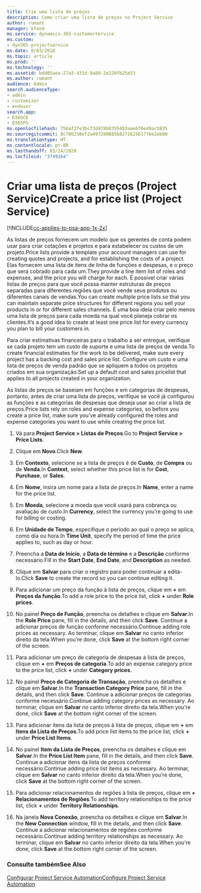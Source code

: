 ```yaml
---
title: Crie uma lista de preços
description: Como criar uma lista de preços no Project Service
author: rumant
manager: kfend
ms.service: dynamics-365-customerservice
ms.custom:
- dyn365-projectservice
ms.date: 8/03/2018
ms.topic: article
ms.prod: ''
ms.technology: ''
ms.assetid: bdd05aea-27a3-431d-9a80-2e220fb25e53
ms.author: rumant
audience: Admin
search.audienceType:
- admin
- customizer
- enduser
search.app:
- D365CE
- D365PS
ms.openlocfilehash: 756af2fe3bc73d478b0355493aae6f0e49ac5835
ms.sourcegitcommit: 8c786230ef2a497280885b827162561776e2eb00
ms.translationtype: HT
ms.contentlocale: pt-BR
ms.lasthandoff: 03/24/2020
ms.locfileid: "3749164"
---
```

# <a name="create-a-price-list-project-service"></a><span data-ttu-id="52798-103">Criar uma lista de preços (Project Service)</span><span class="sxs-lookup"><span data-stu-id="52798-103">Create a price list (Project Service)</span></span>

[!INCLUDE[cc-applies-to-psa-app-1x-2x](../includes/cc-applies-to-psa-app-1x-2x.md)]

<span data-ttu-id="52798-104">As listas de preços fornecem um modelo que os gerentes de conta podem usar para criar cotações e projetos e para estabelecer os custos de um projeto.</span><span class="sxs-lookup"><span data-stu-id="52798-104">Price lists provide a template your account managers can use for creating quotes and projects, and for establishing the costs of a project.</span></span> <span data-ttu-id="52798-105">Elas fornecem uma lista de itens de linha de funções e despesas, e o preço que será cobrado para cada um.</span><span class="sxs-lookup"><span data-stu-id="52798-105">They provide a line item list of roles and expenses, and the price you will charge for each.</span></span> <span data-ttu-id="52798-106">É possível criar várias listas de preços para que você possa manter estruturas de preços separadas para diferentes regiões que você vende seus produtos ou diferentes canais de vendas.</span><span class="sxs-lookup"><span data-stu-id="52798-106">You can create multiple price lists so that you can maintain separate price structures for different regions you sell your products in or for different sales channels.</span></span> <span data-ttu-id="52798-107">É uma boa ideia criar pelo menos uma lista de preços para cada moeda na qual você planeja cobrar os clientes.</span><span class="sxs-lookup"><span data-stu-id="52798-107">It’s a good idea to create at least one price list for every currency you plan to bill your customers in.</span></span>  
  
<span data-ttu-id="52798-108">Para criar estimativas financeiras para o trabalho a ser entregue, verifique se cada projeto tem um custo de suporte e uma lista de preços de venda.</span><span class="sxs-lookup"><span data-stu-id="52798-108">To create financial estimates for the work to be delivered, make sure every project has a backing cost and sales price list.</span></span> <span data-ttu-id="52798-109">Configure um custo e uma lista de preços de venda padrão que se apliquem a todos os projetos criados em sua organização.</span><span class="sxs-lookup"><span data-stu-id="52798-109">Set up a default cost and sales pricelist that applies to all projects created in your organization.</span></span>  
  
<span data-ttu-id="52798-110">As listas de preços se baseiam em funções e em categorias de despesas, portanto, antes de criar uma lista de preços, verifique se você já configurou as funções e as categorias de despesas que deseja usar ao criar a lista de preços.</span><span class="sxs-lookup"><span data-stu-id="52798-110">Price lists rely on roles and expense categories, so before you create a price list, make sure you’ve already configured the roles and expense categories you want to use while creating the price list.</span></span>  
  
1.  <span data-ttu-id="52798-111">Vá para **Project Service > Listas de Preços**.</span><span class="sxs-lookup"><span data-stu-id="52798-111">Go to **Project Service > Price Lists**.</span></span>  
  
2.  <span data-ttu-id="52798-112">Clique em **Novo**.</span><span class="sxs-lookup"><span data-stu-id="52798-112">Click **New**.</span></span>  
  
3.  <span data-ttu-id="52798-113">Em **Contexto**, selecione se a lista de preços é de **Custo**, de **Compra** ou de **Venda**.</span><span class="sxs-lookup"><span data-stu-id="52798-113">In **Context**, select whether this price list is for **Cost**, **Purchase**, or **Sales**.</span></span>  
  
4.  <span data-ttu-id="52798-114">Em **Nome**, insira um nome para a lista de preços.</span><span class="sxs-lookup"><span data-stu-id="52798-114">In **Name**, enter a name for the price list.</span></span>  
  
5.  <span data-ttu-id="52798-115">Em **Moeda**, selecione a moeda que você usará para cobrança ou avaliação de custo.</span><span class="sxs-lookup"><span data-stu-id="52798-115">In **Currency**, select the currency you’re going to use for billing or costing.</span></span>  
  
6.  <span data-ttu-id="52798-116">Em **Unidade de Tempo**, especifique o período ao qual o preço se aplica, como dia ou hora.</span><span class="sxs-lookup"><span data-stu-id="52798-116">In **Time Unit**, specify the period of time the price applies to, such as day or hour.</span></span>  
  
7.  <span data-ttu-id="52798-117">Preencha a **Data de Início**, a **Data de término** e a **Descrição** conforme necessário.</span><span class="sxs-lookup"><span data-stu-id="52798-117">Fill in the **Start Date**, **End Date**, and **Description** as needed.</span></span>  
  
8.  <span data-ttu-id="52798-118">Clique em **Salvar** para criar o registro para poder continuar a editá-lo.</span><span class="sxs-lookup"><span data-stu-id="52798-118">Click **Save** to create the record so you can continue editing it.</span></span>  
  
9. <span data-ttu-id="52798-119">Para adicionar um preço da função à lista de preços, clique em **+** em **Preços da função**.</span><span class="sxs-lookup"><span data-stu-id="52798-119">To add a role price to the price list, click **+** under **Role prices**.</span></span>  
  
10. <span data-ttu-id="52798-120">No painel **Preço de Função**, preencha os detalhes e clique em **Salvar**.</span><span class="sxs-lookup"><span data-stu-id="52798-120">In the **Role Price** pane, fill in the details, and then click **Save**.</span></span> <span data-ttu-id="52798-121">Continue a adicionar preços de função conforme necessário.</span><span class="sxs-lookup"><span data-stu-id="52798-121">Continue adding role prices as necessary.</span></span> <span data-ttu-id="52798-122">Ao terminar, clique em **Salvar** no canto inferior direito da tela.</span><span class="sxs-lookup"><span data-stu-id="52798-122">When you’re done, click **Save** at the bottom right corner of the screen.</span></span>  
  
11. <span data-ttu-id="52798-123">Para adicionar um preço de categoria de despesas à lista de preços, clique em **+** em **Preços de categoria**.</span><span class="sxs-lookup"><span data-stu-id="52798-123">To add an expense category price to the price list, click **+** under **Category prices**.</span></span>  
  
12. <span data-ttu-id="52798-124">No painel **Preço de Categoria de Transação**, preencha os detalhes e clique em **Salvar**.</span><span class="sxs-lookup"><span data-stu-id="52798-124">In the **Transaction Category Price** pane, fill in the details, and then click **Save**.</span></span> <span data-ttu-id="52798-125">Continue a adicionar preços de categorias conforme necessário.</span><span class="sxs-lookup"><span data-stu-id="52798-125">Continue adding category prices as necessary.</span></span> <span data-ttu-id="52798-126">Ao terminar, clique em **Salvar** no canto inferior direito da tela.</span><span class="sxs-lookup"><span data-stu-id="52798-126">When you’re done, click **Save** at the bottom right corner of the screen.</span></span>  
  
13. <span data-ttu-id="52798-127">Para adicionar itens da lista de preços à lista de preços, clique em **+** em **Itens da Lista de Preços**.</span><span class="sxs-lookup"><span data-stu-id="52798-127">To add price list items to the price list, click **+** under **Price List Items**.</span></span>  
  
14. <span data-ttu-id="52798-128">No painel **Item da Lista de Preços**, preencha os detalhes e clique em **Salvar**.</span><span class="sxs-lookup"><span data-stu-id="52798-128">In the **Price List Item** pane, fill in the details, and then click **Save**.</span></span> <span data-ttu-id="52798-129">Continue a adicionar itens da lista de preços conforme necessário.</span><span class="sxs-lookup"><span data-stu-id="52798-129">Continue adding price list items as necessary.</span></span> <span data-ttu-id="52798-130">Ao terminar, clique em **Salvar** no canto inferior direito da tela.</span><span class="sxs-lookup"><span data-stu-id="52798-130">When you’re done, click **Save** at the bottom right corner of the screen.</span></span>  
  
15. <span data-ttu-id="52798-131">Para adicionar relacionamentos de regiões à lista de preços, clique em **+** **Relacionamentos de Regiões**.</span><span class="sxs-lookup"><span data-stu-id="52798-131">To add territory relationships to the price list, click **+** under **Territory Relationships**.</span></span>  
  
16. <span data-ttu-id="52798-132">Na janela **Nova Conexão**, preencha os detalhes e clique em **Salvar**.</span><span class="sxs-lookup"><span data-stu-id="52798-132">In the **New Connection** window, fill in the details, and then click **Save**.</span></span> <span data-ttu-id="52798-133">Continue a adicionar relacionamentos de regiões conforme necessário.</span><span class="sxs-lookup"><span data-stu-id="52798-133">Continue adding territory relationships as necessary.</span></span> <span data-ttu-id="52798-134">Ao terminar, clique em **Salvar** no canto inferior direito da tela.</span><span class="sxs-lookup"><span data-stu-id="52798-134">When you’re done, click **Save** at the bottom right corner of the screen.</span></span>  
  
### <a name="see-also"></a><span data-ttu-id="52798-135">Consulte também</span><span class="sxs-lookup"><span data-stu-id="52798-135">See Also</span></span>  
 [<span data-ttu-id="52798-136">Configurar Project Service Automation</span><span class="sxs-lookup"><span data-stu-id="52798-136">Configure Project Service Automation</span></span>](../project-service/configure.md)
